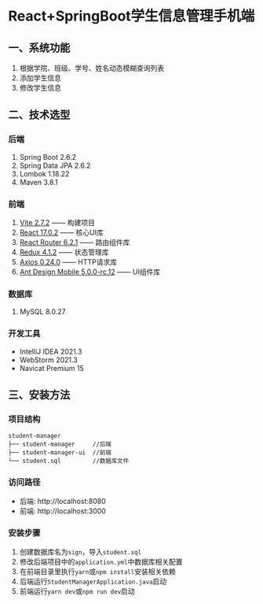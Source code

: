 # React+SpringBoot学生信息管理手机端

## 一、系统功能
1. 根据学院、班级、学号、姓名动态模糊查询列表
2. 添加学生信息
3. 修改学生信息

## 二、技术选型
### 后端
1. Spring Boot 2.6.2
2. Spring Data JPA 2.6.2
3. Lombok 1.18.22
4. Maven 3.8.1

### 前端
1. [Vite 2.7.2](https://vitejs.cn/) —— 构建项目
2. [React 17.0.2](https://react.docschina.org/) —— 核心UI库
3. [React Router 6.2.1](https://reactrouter.com/) —— 路由组件库
4. [Redux 4.1.2](http://cn.redux.js.org/) —— 状态管理库
5. [Axios 0.24.0](http://www.axios-js.com/) —— HTTP请求库
6. [Ant Design Mobile 5.0.0-rc.12](https://mobile.ant.design/zh) —— UI组件库

### 数据库
1. MySQL 8.0.27

### 开发工具
- IntelliJ IDEA 2021.3
- WebStorm 2021.3
- Navicat Premium 15

## 三、安装方法
### 项目结构
```
student-manager
├── student-manager     //后端
├── student-manager-ui  //前端
└── student.sql         //数据库文件
```
### 访问路径
- 后端: http://localhost:8080
- 前端: http://localhost:3000
### 安装步骤

1. 创建数据库名为`sign`，导入`student.sql`
2. 修改后端项目中的`application.yml`中数据库相关配置
3. 在前端目录里执行`yarn`或`npm install`安装相关依赖
4. 后端运行`StudentManagerApplication.java`启动
5. 前端运行`yarn dev`或`npm run dev`启动